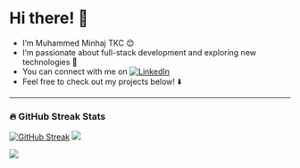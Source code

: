 # Hi there! 👋

- I’m Muhammed Minhaj TKC 😊  
- I’m passionate about full-stack development and exploring new technologies 🚀  
- You can connect with me on [![LinkedIn](https://img.shields.io/badge/-LinkedIn-white?style=flat&logo=linkedin&logoColor=black)](https://www.linkedin.com/in/minhajtkc)
- Feel free to check out my projects below! ⬇️

---

### 🔥 GitHub Streak Stats

[![GitHub Streak](https://streak-stats.demolab.com/?user=Minhaj-Tkc)](https://git.io/streak-stats) [![](https://visitcount.itsvg.in/api?id=Minhaj-Tkc&label=Profile%20Views&color=12&icon=0&pretty=false)](https://visitcount.itsvg.in)

[![](https://visitcount.itsvg.in/api?id=Minhaj-Tkc&label=Profile%20Views&color=12&pretty=false)](https://visitcount.itsvg.in)


